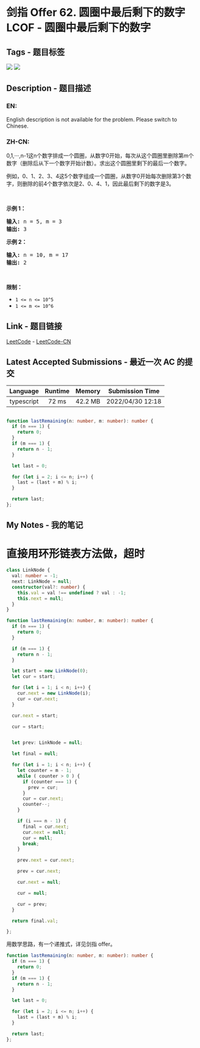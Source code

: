 
# 剑指 Offer 62. 圆圈中最后剩下的数字 LCOF - 圆圈中最后剩下的数字

## Tags - 题目标签

 <img src="https://img.shields.io/badge/Recursion-递归-blue.svg">   <img src="https://img.shields.io/badge/Math-数学-blue.svg">  


## Description - 题目描述

### EN:
<p>English description is not available for the problem. Please switch to Chinese.</p>


### ZH-CN:
<p>0,1,···,n-1这n个数字排成一个圆圈，从数字0开始，每次从这个圆圈里删除第m个数字（删除后从下一个数字开始计数）。求出这个圆圈里剩下的最后一个数字。</p>

<p>例如，0、1、2、3、4这5个数字组成一个圆圈，从数字0开始每次删除第3个数字，则删除的前4个数字依次是2、0、4、1，因此最后剩下的数字是3。</p>

<p> </p>

<p><strong>示例 1：</strong></p>

<pre>
<strong>输入:</strong> n = 5, m = 3
<strong>输出: </strong>3
</pre>

<p><strong>示例 2：</strong></p>

<pre>
<strong>输入:</strong> n = 10, m = 17
<strong>输出: </strong>2
</pre>

<p> </p>

<p><strong>限制：</strong></p>

<ul>
	<li><code>1 <= n <= 10^5</code></li>
	<li><code>1 <= m <= 10^6</code></li>
</ul>



## Link - 题目链接

[LeetCode](https://leetcode.com/problems/yuan-quan-zhong-zui-hou-sheng-xia-de-shu-zi-lcof/description/)  -  [LeetCode-CN](https://leetcode.cn/problems/yuan-quan-zhong-zui-hou-sheng-xia-de-shu-zi-lcof/description/)
## Latest Accepted Submissions - 最近一次 AC 的提交


| Language | Runtime | Memory | Submission Time |
|:---:|:---:|:---:|:---:|
| typescript  | 72 ms | 42.2 MB | 2022/04/30 12:18 |

```typescript

function lastRemaining(n: number, m: number): number {
  if (n === 1) {
    return 0;
  }
  if (m === 1) {
    return n - 1;
  }

  let last = 0;

  for (let i = 2; i <= n; i++) {
    last = (last + m) % i;
  }

  return last;
};

```
## My Notes - 我的笔记


# 直接用环形链表方法做，超时
```typescript
class LinkNode {
  val: number = -1;
  next: LinkNode = null;
  constructor(val?: number) {
    this.val = val !== undefined ? val : -1;
    this.next = null;
  }
}

function lastRemaining(n: number, m: number): number {
  if (n === 1) {
    return 0;
  }

  if (m === 1) {
    return n - 1;
  }

  let start = new LinkNode(0);
  let cur = start;

  for (let i = 1; i < n; i++) {
    cur.next = new LinkNode(i);
    cur = cur.next;
  }

  cur.next = start;

  cur = start;


  let prev: LinkNode = null;

  let final = null;

  for (let i = 1; i < n; i++) {
    let counter = m - 1;
    while ( counter > 0 ) {
      if (counter === 1) {
        prev = cur;
      }
      cur = cur.next;
      counter--;
    }

    if (i === n - 1) {
      final = cur.next;
      cur.next = null;
      cur = null;
      break;
    }

    prev.next = cur.next;

    prev = cur.next;

    cur.next = null;

    cur = null;

    cur = prev;
  }

  return final.val;

};
```

用数学思路，有一个递推式，详见剑指 offer。

```typescript
function lastRemaining(n: number, m: number): number {
  if (n === 1) {
    return 0;
  }
  if (m === 1) {
    return n - 1;
  }

  let last = 0;

  for (let i = 2; i <= n; i++) {
    last = (last + m) % i;
  }

  return last;
};
```

